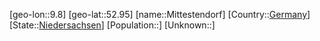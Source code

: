 ﻿---
location: [52.95,9.8]
type: City
tags:
- geo/City


SpocWebEntityId: 32517
isDeleted: false
confidential: public

---
[geo-lon::9.8]
[geo-lat::52.95]
[name::Mittestendorf]
[Country::[Germany](geo/Continent/Europe/Germany.md)]
[State::[Niedersachsen](geo/Continent/Europe/Germany/Niedersachsen.md)]
[Population::]
[Unknown::]

